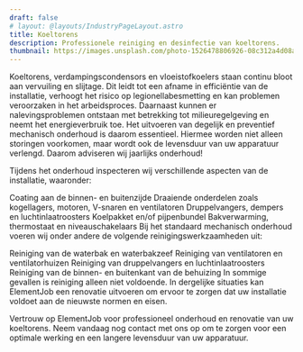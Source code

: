 ```yaml
---
draft: false
# layout: @layouts/IndustryPageLayout.astro
title: Koeltorens
description: Professionele reiniging en desinfectie van koeltorens.
thumbnail: https://images.unsplash.com/photo-1526478806926-08c312a4d08a?ixlib=rb-4.0.3&ixid=MnwxMjA3fDB8MHxwaG90by1wYWdlfHx8fGVufDB8fHx8&auto=format&fit=crop&w=800&q=80
---
```




Koeltorens, verdampingscondensors en vloeistofkoelers staan continu bloot aan vervuiling en slijtage. Dit leidt tot een afname in efficiëntie van de installatie, verhoogt het risico op legionellabesmetting en kan problemen veroorzaken in het arbeidsproces. Daarnaast kunnen er nalevingsproblemen ontstaan met betrekking tot milieuregelgeving en neemt het energieverbruik toe. Het uitvoeren van degelijk en preventief mechanisch onderhoud is daarom essentieel. Hiermee worden niet alleen storingen voorkomen, maar wordt ook de levensduur van uw apparatuur verlengd. Daarom adviseren wij jaarlijks onderhoud!

Tijdens het onderhoud inspecteren wij verschillende aspecten van de installatie, waaronder:

Coating aan de binnen- en buitenzijde
Draaiende onderdelen zoals kogellagers, motoren, V-snaren en ventilatoren
Druppelvangers, dempers en luchtinlaatroosters
Koelpakket en/of pijpenbundel
Bakverwarming, thermostaat en niveauschakelaars
Bij het standaard mechanisch onderhoud voeren wij onder andere de volgende reinigingswerkzaamheden uit:

Reiniging van de waterbak en waterbakzeef
Reiniging van ventilatoren en ventilatorhuizen
Reiniging van druppelvangers en luchtinlaatroosters
Reiniging van de binnen- en buitenkant van de behuizing
In sommige gevallen is reiniging alleen niet voldoende. In dergelijke situaties kan ElementJob een renovatie uitvoeren om ervoor te zorgen dat uw installatie voldoet aan de nieuwste normen en eisen.

Vertrouw op ElementJob voor professioneel onderhoud en renovatie van uw koeltorens. Neem vandaag nog contact met ons op om te zorgen voor een optimale werking en een langere levensduur van uw apparatuur.